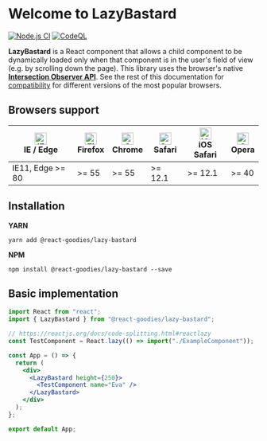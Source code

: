 # Welcome to LazyBastard

[![Node.js CI](https://github.com/marborkowski//lazy-bastard/actions/workflows/node.js.yml/badge.svg?branch=main)](https://github.com/marborkowski/lazy-bastard/actions/workflows/node.js.yml) [![CodeQL](https://github.com/marborkowski/lazy-bastard/actions/workflows/codeql.yml/badge.svg?branch=main)](https://github.com/marborkowski/lazy-bastard/actions/workflows/codeql.yml)

**LazyBastard** is a React component that allows a child component to
be dynamically loaded only when that component is in the user's field of view (e.g. by
scrolling down the page). This library uses the browser's native **<a href="https://developer.mozilla.org/en-US/docs/Web/API/Intersection_Observer_API" target="_blank">Intersection Observer API</a>**. See the rest of this documentation for <a href="#compatibility">compatibility</a> for different versions of the most popular browsers.

## Browsers support

<span id="compatibility" />

| [<img src="https://raw.githubusercontent.com/alrra/browser-logos/master/src/edge/edge_48x48.png" alt="IE / Edge" width="24px" height="24px" />](http://godban.github.io/browsers-support-badges/)<br/>IE / Edge | [<img src="https://raw.githubusercontent.com/alrra/browser-logos/master/src/firefox/firefox_48x48.png" alt="Firefox" width="24px" height="24px" />](http://godban.github.io/browsers-support-badges/)<br/>Firefox | [<img src="https://raw.githubusercontent.com/alrra/browser-logos/master/src/chrome/chrome_48x48.png" alt="Chrome" width="24px" height="24px" />](http://godban.github.io/browsers-support-badges/)<br/>Chrome | [<img src="https://raw.githubusercontent.com/alrra/browser-logos/master/src/safari/safari_48x48.png" alt="Safari" width="24px" height="24px" />](http://godban.github.io/browsers-support-badges/)<br/>Safari | [<img src="https://raw.githubusercontent.com/alrra/browser-logos/master/src/safari-ios/safari-ios_48x48.png" alt="iOS Safari" width="24px" height="24px" />](http://godban.github.io/browsers-support-badges/)<br/>iOS Safari | [<img src="https://raw.githubusercontent.com/alrra/browser-logos/master/src/opera/opera_48x48.png" alt="Opera" width="24px" height="24px" />](http://godban.github.io/browsers-support-badges/)<br/>Opera |
| --------------------------------------------------------------------------------------------------------------------------------------------------------------------------------------------------------------- | ----------------------------------------------------------------------------------------------------------------------------------------------------------------------------------------------------------------- | ------------------------------------------------------------------------------------------------------------------------------------------------------------------------------------------------------------- | ------------------------------------------------------------------------------------------------------------------------------------------------------------------------------------------------------------- | ----------------------------------------------------------------------------------------------------------------------------------------------------------------------------------------------------------------------------- | --------------------------------------------------------------------------------------------------------------------------------------------------------------------------------------------------------- |
| IE11, Edge >= 80                                                                                                                                                                                                | >= 55                                                                                                                                                                                                             | >= 55                                                                                                                                                                                                         | >= 12.1                                                                                                                                                                                                       | >= 12.1                                                                                                                                                                                                                       | >= 40                                                                                                                                                                                                     |

## Installation

**YARN**

```shell
yarn add @react-goodies/lazy-bastard
```

**NPM**

```shell
npm install @react-goodies/lazy-bastard --save
```

## Basic implementation

```jsx
import React from "react";
import { LazyBastard } from "@react-goodies/lazy-bastard";

// https://reactjs.org/docs/code-splitting.html#reactlazy
const TestComponent = React.lazy(() => import("./ExampleComponent"));

const App = () => {
  return (
    <div>
      <LazyBastard height={250}>
        <TestComponent name="Eva" />
      </LazyBastard>
    </div>
  );
};

export default App;
```
